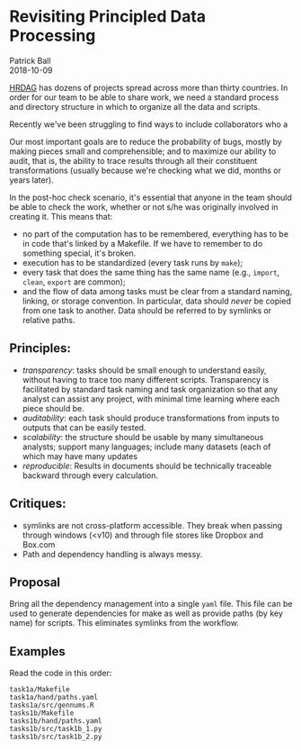 # Revisiting Principled Data Processing

Patrick Ball<br/>
2018-10-09

[HRDAG](https://hrdag.org) has dozens of projects spread across more than thirty countries. In order for our team to be able to share work, we need a standard process and directory structure in which to organize all the data and scripts.

Recently we've been struggling to find ways to include collaborators who a

Our most important goals are to reduce the probability of bugs, mostly by making pieces small and comprehensible; and to maximize our ability to audit, that is, the ability to trace results through all their constituent transformations (usually because we're checking what we did, months or years later).

In the post-hoc check scenario, it's essential that anyone in the team should be able to check the work, whether or not s/he was originally involved in creating it. This means that:

* no part of the computation has to be remembered, everything has to be in code that's linked by a Makefile. If we have to remember to do something special, it's broken.
* execution has to be standardized (every task runs by `make`);
* every task that does the same thing has the same name (e.g., `import`, `clean`, `export` are common);
* and the flow of data among tasks must be clear from a standard naming, linking, or storage convention. In particular, data should _never_ be copied from one task to another. Data should be referred to by symlinks or relative paths.


## Principles:
* _transparency_: tasks should be small enough to understand easily, without having to trace too many different scripts. Transparency is facilitated by standard task naming and task organization so that any analyst can assist any project, with minimal time learning where each piece should be.
* _auditability_: each task should produce transformations from inputs to outputs that can be easily tested.
* _scalability_: the structure should be usable by many simultaneous analysts; support many languages; include many datasets (each of which may have many updates
* _reproducible_: Results in documents should be technically traceable backward through every calculation.

## Critiques:
* symlinks are not cross-platform accessible. They break when passing through windows (<v10) and through file stores like Dropbox and Box.com
* Path and dependency handling is always messy.

## Proposal
Bring all the dependency management into a single `yaml` file. This file can be used to generate dependencies for make as well as provide paths (by key name) for scripts. This eliminates symlinks from the workflow.

## Examples

Read the code in this order:
```
task1a/Makefile
task1a/hand/paths.yaml
tasks1a/src/gennums.R
tasks1b/Makefile
tasks1b/hand/paths.yaml
tasks1b/src/task1b_1.py
tasks1b/src/task1b_2.py
```
<!--done-->
